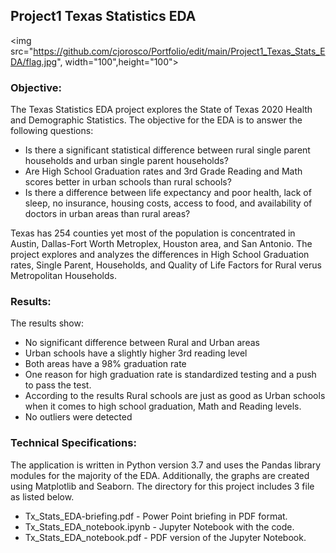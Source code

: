 ## Project1 Texas Statistics EDA 


<img src="https://github.com/cjorosco/Portfolio/edit/main/Project1_Texas_Stats_EDA/flag.jpg", width="100",height="100">


### Objective:

The Texas Statistics EDA project explores the State of Texas 2020 Health and Demographic Statistics. The objective for the EDA is to answer the following questions:

* Is there a significant statistical difference between rural single parent households and urban single parent households?
* Are High School Graduation rates and 3rd Grade Reading and Math scores better in urban schools than rural schools?
* Is there a difference between life expectancy and poor health, lack of sleep, no insurance, housing costs, access to food, and
 availability of doctors in urban areas than rural areas?
 
Texas has 254 counties yet most of the population is concentrated in Austin, Dallas-Fort Worth Metroplex, Houston area, and San Antonio. The project explores and analyzes the differences in High School Graduation rates, Single Parent, Households, and Quality of Life Factors for Rural verus Metropolitan Households. 

### Results:

The results show:

* No significant difference between Rural and Urban areas
* Urban schools have a slightly higher 3rd reading level
* Both areas have a 98% graduation rate
* One reason for high graduation rate is standardized testing and a push to pass the test.
* According to the results Rural schools are just as good as Urban schools when it comes to
  high school graduation, Math and Reading levels.
* No outliers were detected

### Technical Specifications:

The application is written in Python version 3.7 and uses the Pandas library modules for the majority of the EDA. Additionally, the graphs are created using Matplotlib and Seaborn. The directory for this project includes 3 file as listed below. 

* Tx_Stats_EDA-briefing.pdf - Power Point briefing in PDF format.
* Tx_Stats_EDA_notebook.ipynb - Jupyter Notebook with the code.
* Tx_Stats_EDA_notebook.pdf - PDF version of the Jupyter Notebook.
